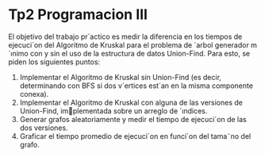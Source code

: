 # Tp2 Programacion III

El objetivo del trabajo pr´actico es medir la diferencia en los tiempos de ejecuci´on del Algoritmo
de Kruskal para el problema de ´arbol generador m´ınimo con y sin el uso de la estructura de
datos Union-Find. Para esto, se piden los siguientes puntos:

1. Implementar el Algoritmo de Kruskal sin Union-Find (es decir, determinando con BFS
si dos v´ertices est´an en la misma componente conexa).
2. Implementar el Algoritmo de Kruskal con alguna de las versiones de Union-Find, implementada sobre un arreglo de ´ındices.
3. Generar grafos aleatoriamente y medir el tiempo de ejecuci´on de las dos versiones.
4. Graficar el tiempo promedio de ejecuci´on en funci´on del tama˜no del grafo.

